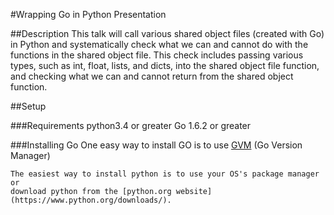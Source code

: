 #Wrapping Go in Python Presentation

##Description
	This talk will call various shared object files (created with Go) in Python and
    systematically check what we can and cannot do with the functions in the shared 
    object file. This check includes passing various types, such as int, float, lists, 
    and dicts, into the shared object file function, and checking what we can and 
    cannot return from the shared object function.

##Setup

###Requirements
	python3.4 or greater
    Go 1.6.2 or greater

###Installing Go
	One easy way to install GO is to use [GVM](https://github.com/moovweb/gvm) (Go Version Manager)

	The easiest way to install python is to use your OS's package manager or
    download python from the [python.org website](https://www.python.org/downloads/).